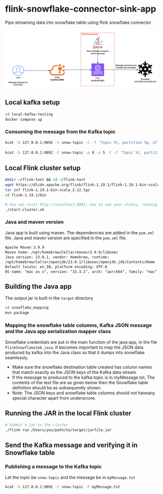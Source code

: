 # flink-snowflake-connector-sink-app
Pipe streaming data into snowflake table using flink snowflake connector

![Architecture Diagram](local-kafka-docker/local-kafka-flink-snowflake-sink-architecture.png)

## Local kafka setup

```sh
cd local-kafka-testing
docker compose up
```


### Consuming the message from the Kafka topic
```sh
kcat -b 127.0.0.1:9092 -t snow-topic -C -f 'Topic %t, partition %p, offset %o, key %k: %s\n'

kcat -b 127.0.0.1:9092 -t snow-topic -p 0 -o 5 -C -f 'Topic %t, partition %p, offset %o, key %k: %s\n'
```

## Local Flink cluster setup

```sh
mkdir ~/flink-test && cd ~/flink-test
wget https://dlcdn.apache.org/flink/flink-1.19.1/flink-1.19.1-bin-scala_2.12.tgz
tar zxf flink-1.19.1-bin-scala_2.12.tgz 
cd flink-1.19.1/bin
``` 

```sh
# You can visit http://localhost:8081/ now to see your status, running jobs, etc
./start-cluster.sh
``` 


### Java and maven version
Java app is built using maven. The dependencies are added in the `pom.xml` file.
Java and maven version are specified in the `pom.xml` file.
```angular2html
Apache Maven 3.9.9
Maven home: /opt/homebrew/Cellar/maven/3.9.9/libexec
Java version: 23.0.1, vendor: Homebrew, runtime: /opt/homebrew/Cellar/openjdk/23.0.1/libexec/openjdk.jdk/Contents/Home
Default locale: en_IN, platform encoding: UTF-8
OS name: "mac os x", version: "15.3.1", arch: "aarch64", family: "mac"
```

## Building the Java app
The output jar is built in the `target` directory
```sh
cd snowflake_mapping
mvn package
```

### Mapping the snowflake table columns, Kafka JSON message and the Java app serialization mapper class
Snowflake credentials are put in the main function of the java app, in the file `FlinkSnowflakeJob.java`.
It becomes important to map the JSON data produced by kafka into the Java class so that it dumps into snowflake seamlessly.

* Make sure the snowflake destination table created has column names that match exactly as the JSON keys of the Kafka data stream
* If the message to produced to the kafka topic is in myMessage.txt. The contents of the text file are as given below then the Snowflake table definition should be as subsequently shown.
* Note: The JSON keys and snowflake table columns should not haveany special character apart from underscrore.

## Running the JAR in the local Flink cluster
```sh
# Submit a jar to the cluster
./flink run /Users/you/path/to/target/jarfile.jar
```

## Send the Kafka message and verifying it in Snowflake table
### Publishing a message to the Kafka topic
Let the topic be `snow-topic` and the message be in `myMessage.txt`
```sh
kcat -b 127.0.0.1:9092 -t snow-topic -P myMessage.txt
````